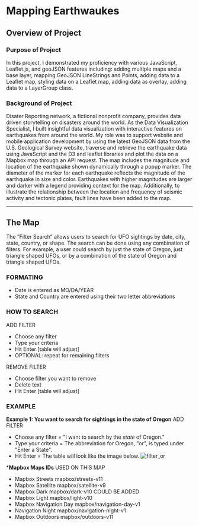 # Mapping Earthwaukes

## Overview of Project
### Purpose of Project
In this project, I demonstrated my proficiency with various JavaScript, Leaflet.js, and geoJSON features including: adding multiple maps and a base layer, mapping GeoJSON LineStrings and Points, adding data to a Leaflet map, styling data on a Leaflet map, adding data as overlay, adding data to a LayerGroup class. 

### Background of Project
Disater Reporting network, a fictional nonprofit company, provides data driven storytelling on disasters around the world. As the Data Visualization Specialist, I built insightful data visualization with interactive features on earthquakes from around the world. My role was to support website and mobile application development by using the latest GeoJSON data from the U.S. Geological Survey website, traverse and retrieve the earthquake data using JavaScript and the D3 and leaflet libraries and plot the data on a Mapbox map through an API request. The map includes the magnitude and location of the earthquake shown dynamically through a popup marker. The diameter of the marker for each earthquake reflects the magnitude of the earthquake in size and color. Earthquakes with higher magnitudes are larger and darker with a legend providing context for the map. Additionally, to illustrate the relationship between the location and frequency of seismic activity and tectonic plates, fault lines have been added to the map. 


---
## The Map 
The “Filter Search” allows users to search for UFO sightings by date, city, state, country, or shape. The search can be done using any combination of filters. For example, a user could search by just the state of Oregon, just triangle shaped UFOs, or by a combination of the state of Oregon and triangle shaped UFOs.  

### FORMATING 
* Date is entered as MO/DA/YEAR
* State and Country are entered using their two letter abbreviations 

### HOW TO SEARCH 
ADD FILTER 
* Choose any filter  
* Type your criteria 
* Hit Enter [table will adjust] 
* OPTIONAL: repeat for remaining filters


REMOVE FILTER 
* Choose filter you want to remove
* Delete text
* Hit Enter [table will adjust]


### EXAMPLE
**Example 1: You want to search for sightings in the state of Oregon**
ADD FILTER 
* Choose any filter = "I want to search by the *state* of Oregon."  
* Type your criteria = The abbreviation for Oregon, "or", is typed under "Enter a State". 
* Hit Enter = The table will look like the image below. 
![filter_or](static/images/filter_or.png)



***Mapbox Maps IDs**
USED ON THIS MAP 
* Mapbox Streets mapbox/streets-v11
* Mapbox Satellite mapbox/satellite-v9
* Mapbox Dark mapbox/dark-v10
COULD BE ADDED 
* Mapbox Light mapbox/light-v10
* Mapbox Navigation Day mapbox/navigation-day-v1
* Navigation Night mapbox/navigation-night-v1
* Mapbox Outdoors mapbox/outdoors-v11
 


